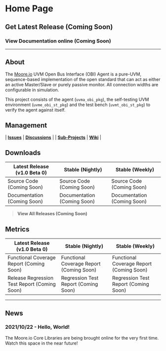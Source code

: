 # Home Page

## Get Latest Release (Coming Soon)
### View Documentation online (Coming Soon)

----------------

## About
The [Moore.io](https://www.mooreio.com) UVM Open Bus Interface (OBI) Agent is a pure-UVM, sequence-based implementation of the open standard that can act as either an active Master/Slave or purely passive monitor. All connection widths are configurable in simulation.

This project consists of the agent (`uvma_obi_pkg`), the self-testing UVM environment (`uvme_obi_st_pkg`) and the test bench (`uvmt_obi_st_pkg`) to verify the agent against itself.


## Management

| **[Issues](https://github.com/Datum-Technology-Corporation/uvma_obi/issues)** | **[Discussions](https://github.com/Datum-Technology-Corporation/uvma_obi/discussions)** |
| **[Sub-Projects](https://github.com/Datum-Technology-Corporation/uvma_obi/projects)** | **[Wiki](https://github.com/Datum-Technology-Corporation/uvma_obi/wiki)** |


## Downloads

| Latest Release (v1.0 Beta 0) | Stable (Nightly) | Stable (Weekly) |
| --------------------- | ---------------- | --------------- |
| Source Code (Coming Soon) | Source Code (Coming Soon) | Source Code (Coming Soon) |
| Documentation (Coming Soon) | Documentation (Coming Soon) | Documentation (Coming Soon) |

> **View All Releases (Coming Soon)**



## Metrics

| Latest Release (v1.0 Beta 0) | Stable (Nightly) | Stable (Weekly) |
| --------------------- | ---------------- | --------------- |
| Functional Coverage Report (Coming Soon) | Functional Coverage Report (Coming Soon) | Functional Coverage Report (Coming Soon) |
| Release Regression Test Report  (Coming Soon) | Regression Test Report (Coming Soon) | Regression Test Report (Coming Soon) |


----------------


## News
### 2021/10/22 - Hello, World!
The Moore.io Core Libraries are being brought online for the very first time. Watch this space in the near future!
